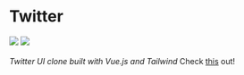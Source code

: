 # Twitter
<img src="https://img.shields.io/badge/Vue.js-35495E?style=for-the-badge&logo=vue.js&logoColor=4FC08D">  <img src="https://img.shields.io/badge/Tailwind_CSS-38B2AC?style=for-the-badge&logo=tailwind-css&logoColor=white"><br><br>
<i>Twitter UI clone built with Vue.js and Tailwind</i>
Check <a href="https://vladislava05.github.io/Twitter/">this</a> out!
